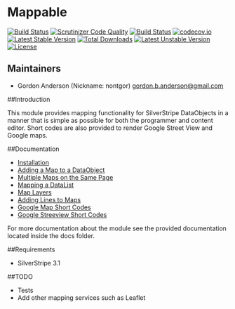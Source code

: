 # Mappable
[![Build Status](https://travis-ci.org/gordonbanderson/Mappable.svg?branch=3.1-WIP)](https://travis-ci.org/gordonbanderson/Mappable)
[![Scrutinizer Code Quality](https://scrutinizer-ci.com/g/gordonbanderson/Mappable/badges/quality-score.png?b=3.1-WIP)](https://scrutinizer-ci.com/g/gordonbanderson/Mappable/?branch=3.1-WIP)
[![Build Status](https://scrutinizer-ci.com/g/gordonbanderson/Mappable/badges/build.png?b=3.1-WIP)](https://scrutinizer-ci.com/g/gordonbanderson/Mappable/build-status/3.1-WIP)
[![codecov.io](https://codecov.io/github/gordonbanderson/Mappable/coverage.svg?branch=3.1)](https://codecov.io/github/gordonbanderson/Mappable?branch=3.1-WIP)[![Latest Stable Version](https://poser.pugx.org/weboftalent/mappable/v/stable)](https://packagist.org/packages/weboftalent/mappable) [![Total Downloads](https://poser.pugx.org/weboftalent/mappable/downloads)](https://packagist.org/packages/weboftalent/mappable) [![Latest Unstable Version](https://poser.pugx.org/weboftalent/mappable/v/unstable)](https://packagist.org/packages/weboftalent/mappable) [![License](https://poser.pugx.org/weboftalent/mappable/license)](https://packagist.org/packages/weboftalent/mappable)

## Maintainers

* Gordon Anderson (Nickname: nontgor)
	<gordon.b.anderson@gmail.com>

##Introduction

This module provides mapping functionality for SilverStripe DataObjects in a
manner that is simple as possible for both the programmer and content editor.
Short codes are also provided to render Google Street View and Google maps.
 
##Documentation
* [Installation](./docs/en/Installation.md)
* [Adding a Map to a DataObject](./docs/en/AddingMapToADataObject.md)
* [Multiple Maps on the Same Page](./docs/en/MultipleMapsSamePage.md)
* [Mapping a DataList](./docs/en/MappingDataList.md)
* [Map Layers](./docs/en/MapLayers.md)
* [Adding Lines to Maps](./docs/en/AddingLinesToMaps.md)
* [Google Map Short Codes](./docs/en/GoogleMapShortCodes.md)
* [Google Streeview Short Codes](./docs/en/GoogleStreetViewShortCodes.md)

For more documentation about the module see the provided documentation located
inside the docs folder.

##Requirements
* SilverStripe 3.1

##TODO
* Tests
* Add other mapping services such as Leaflet
